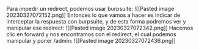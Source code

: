 Para impedir un redirect, podemos usar burpsuite:
![[Pasted image 20230327072152.png]]
Entonces lo que vamos a hacer es indicar de interceptar la respuesta con burpsuite, y de esta forma podremos ver y manipular ese redirect:
![[Pasted image 20230327072342.png]]
Hacemos clic en forward y nos encontramos con el redirect, el cual podemos manipular y poner /admin:
![[Pasted image 20230327072436.png]]
